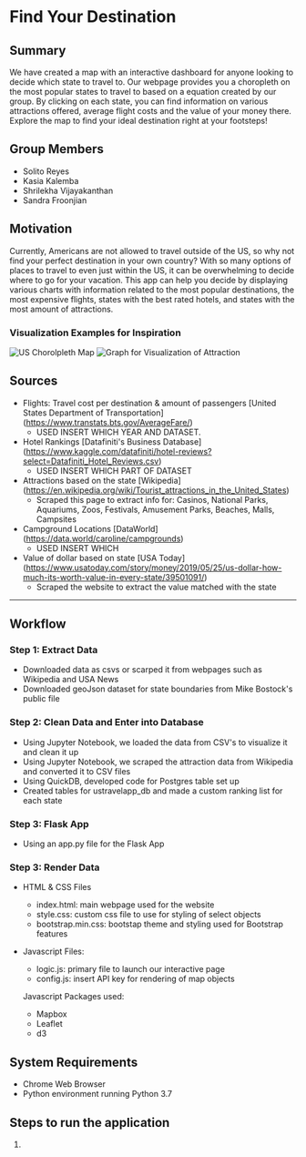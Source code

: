 # Find Your Destination

## Summary
We have created a map with an interactive dashboard for anyone looking to decide which state to travel to. Our webpage provides you a choropleth on the most popular states to travel to based on a equation created by our group. By clicking on each state, you can find information on various attractions offered, average flight costs and the value of your money there. Explore the map to find your ideal destination right at your footsteps!

## Group Members
* Solito Reyes
* Kasia Kalemba
* Shrilekha Vijayakanthan
* Sandra Froonjian

## Motivation
Currently, Americans are not allowed to travel outside of the US, so why not find your perfect destination in your own country? With so many options of places to travel to even just within the US, it can be overwhelming to decide where to go for your vacation. This app can help you decide by displaying various charts with information related to the most popular destinations, the most expensive flights, states with the best rated hotels, and states with the most amount of attractions.

### Visualization Examples for Inspiration
![US Chorolpleth Map](.png)
![Graph for Visualization of Attraction](.png)

## Sources
* Flights: Travel cost per destination & amount of passengers 
  [United States Department of Transportation]
  (https://www.transtats.bts.gov/AverageFare/)
  * USED INSERT WHICH YEAR AND DATASET.
* Hotel Rankings 
  [Datafiniti's Business Database]
  (https://www.kaggle.com/datafiniti/hotel-reviews?select=Datafiniti_Hotel_Reviews.csv)
  * USED INSERT WHICH PART OF DATASET
* Attractions based on the state [Wikipedia]
  (https://en.wikipedia.org/wiki/Tourist_attractions_in_the_United_States)
  * Scraped this page to extract info for: Casinos, National Parks, Aquariums, Zoos, Festivals, Amusement Parks, Beaches, Malls, Campsites
* Campground Locations [DataWorld]
  (https://data.world/caroline/campgrounds)
  * USED INSERT WHICH
* Value of dollar based on state [USA Today]
  (https://www.usatoday.com/story/money/2019/05/25/us-dollar-how-much-its-worth-value-in-every-state/39501091/)
  * Scraped the website to extract the value matched with the state

---

## Workflow
### Step 1: Extract Data
* Downloaded data as csvs or scarped it from webpages such as Wikipedia and USA News 
* Downloaded geoJson dataset for state boundaries from Mike Bostock's public file

### Step 2: Clean Data and Enter into Database
* Using Jupyter Notebook, we loaded the data from CSV's to visualize it and clean it up
* Using Jupyter Notebook, we scraped the attraction data from Wikipedia and converted it to CSV files
* Using QuickDB, developed code for Postgres table set up 
* Created tables for ustravelapp_db and made a custom ranking list for each state

### Step 3: Flask App
* Using an app.py file for the Flask App

### Step 3: Render Data
* HTML & CSS Files
  * index.html: main webpage used for the website
  * style.css: custom css file to use for styling of select objects
  * bootstrap.min.css: bootstap theme and styling used for Bootstrap features 

* Javascript Files:
  * logic.js: primary file to launch our interactive page
  * config.js: insert API key for rendering of map objects

  Javascript Packages used:
  * Mapbox
  * Leaflet
  * d3

## System Requirements
* Chrome Web Browser
* Python environment running Python 3.7

## Steps to run the application
1. 
